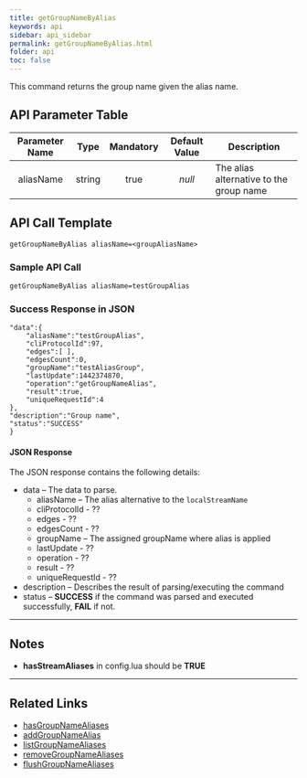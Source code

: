 ```yaml
---
title: getGroupNameByAlias
keywords: api
sidebar: api_sidebar
permalink: getGroupNameByAlias.html
folder: api
toc: false
---
```




This command returns the group name given the alias name.





## API Parameter Table



| Parameter Name |  Type  | Mandatory | Default Value | Description                             |
| :------------: | :----: | :-------: | :-----------: | --------------------------------------- |
|   aliasName    | string |   true    |    *null*     | The alias alternative to the group name |



## API Call Template

``` 
getGroupNameByAlias aliasName=<groupAliasName>
```



### Sample API Call

``` 
getGroupNameByAlias aliasName=testGroupAlias
```



### Success Response in JSON

``` 
"data":{
	"aliasName":"testGroupAlias",
	"cliProtocolId":97,
	"edges":[ ],
	"edgesCount":0,
	"groupName":"testAliasGroup",
	"lastUpdate":1442374870,
	"operation":"getGroupNameAlias",
	"result":true,
	"uniqueRequestId":4
},
"description":"Group name",
"status":"SUCCESS"
}
```



#### JSON Response

The JSON response contains the following details:

- data – The data to parse.
  - aliasName – The alias alternative to the `localStreamName`
  - cliProtocolId - ??
  - edges - ??
  - edgesCount - ??
  - groupName – The assigned groupName where alias is applied
  - lastUpdate - ??
  - operation - ??
  - result - ??
  - uniqueRequestId - ??
- description – Describes the result of parsing/executing the command
- status – **SUCCESS** if the command was parsed and executed successfully, **FAIL** if not.

------

## Notes

- **hasStreamAliases** in config.lua should be **TRUE**

------

## Related Links

- [hasGroupNameAliases](userguide_webconfig.html#hasgroupnamealiases)
- [addGroupNameAlias](api_addGroupNameAlias.html)
- [listGroupNameAliases](api_listGroupNameAliases.html)
- [removeGroupNameAliases](api_removeGroupNameAliases.html)
- [flushGroupNameAliases](api_flushGroupNameAliases.html)

